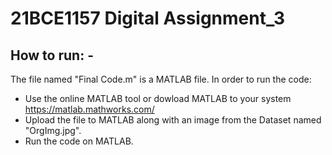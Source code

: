 # 21BCE1157 Digital Assignment_3

 ## How to run: -

The file named "Final Code.m" is a MATLAB file. 
In order to run the code:
- Use the online MATLAB tool or dowload MATLAB to your system https://matlab.mathworks.com/
- Upload the file to MATLAB along with an image from the Dataset named "OrgImg.jpg".
- Run the code on MATLAB.
